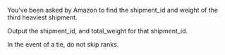 You've been asked by Amazon to find the shipment_id and weight of the third heaviest shipment.

Output the shipment_id, and total_weight for that shipment_id.

In the event of a tie, do not skip ranks.
